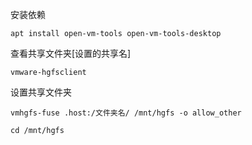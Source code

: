 安装依赖
```
apt install open-vm-tools open-vm-tools-desktop
```
查看共享文件夹[设置的共享名]
```
vmware-hgfsclient
```
设置共享文件夹
```
vmhgfs-fuse .host:/文件夹名/ /mnt/hgfs -o allow_other
```
```
cd /mnt/hgfs
```